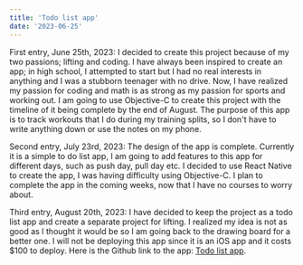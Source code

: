 ```yaml
---
title: 'Todo list app'
date: '2023-06-25'
---
```


First entry, June 25th, 2023:
I decided to create this project because of my two passions; lifting and coding. I have always been inspired to create an app; in high school, I attempted to start but I had no real interests in anything and I was a stubborn teenager with no drive. Now, I have realized my passion for coding and math is as strong as my passion for sports and working out. I am going to use Objective-C to create this project with the timeline of it being complete by the end of August. The purpose of this app is to track workouts that I do during my training splits, so I don't have to write anything down or use the notes on my phone.

Second entry, July 23rd, 2023:
The design of the app is complete. Currently it is a simple to do list app, I am going to add features to this app for different days, such as push day, pull day etc. I decided to use React Native to create the app, I was having difficulty using Objective-C. I plan to complete the app in the coming weeks, now that I have no courses to worry about. 

Third entry, August 20th, 2023:
I have decided to keep the project as a todo list app and create a separate project for lifting. I realized my idea is not as good as I thought it would be so I am going back to the drawing board for a better one. I will not be deploying this app since it is an iOS app and it costs $100 to deploy. Here is the Github link to the app: [Todo list app](https://github.com/bigballaband/WorkoutChecklistApp).